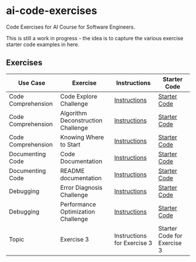 # ai-code-exercises

Code Exercises for AI Course for Software Engineers.

This is still a work in progress - the idea is to capture the various exercise starter code examples in here.

## Exercises

 Use Case | Exercise | Instructions | Starter Code |
| --- | --- | --- | --- |
| Code Comprehension | Code Explore Challenge | [Instructions](https://dev.ai.wethinkco.de/ai-software/ai-use-cases/exercises/exercise-code-comprehension-001/) | [Starter Code](use-cases/code-comprehension-001/README.md) |
| Code Comprehension | Algorithm Deconstruction Challenge | [Instructions](https://dev.ai.wethinkco.de/ai-software/ai-use-cases/exercises/exercise-code-algorithms/) | [Starter Code](use-cases/code-algorithms/README.md) |
| Code Comprehension | Knowing Where to Start | [Instructions](https://dev.ai.wethinkco.de/ai-software/ai-use-cases/exercises/exercise-code-comprehension-002/) | [Starter Code](use-cases/code-algorithms/README.md) |
| Documenting Code | Code Documentation | [Instructions](https://dev.ai.wethinkco.de/ai-software/ai-use-cases/exercises/exercise-doc-code/) | [Starter Code](use-cases/code-algorithms/README.md) |
| Documenting Code |README documentation | [Instructions](https://dev.ai.wethinkco.de/ai-software/ai-use-cases/exercises/exercise-doc-readme/) | [Starter Code](use-cases/code-algorithms/README.md) |
| Debugging | Error Diagnosis Challenge | [Instructions](https://dev.ai.wethinkco.de/ai-software/ai-use-cases/exercises/exercise-debug-errors-001/) | [Starter Code](use-cases/debug-errors-001/README.md) |
| Debugging | Performance Optimization Challenge | [Instructions](https://dev.ai.wethinkco.de/ai-software/ai-use-cases/exercises/exercise-code-performance/) | [Starter Code](use-cases/debug-performance/README.md) |
| Topic | Exercise 3 | Instructions for Exercise 3 | Starter Code for Exercise 3 |
